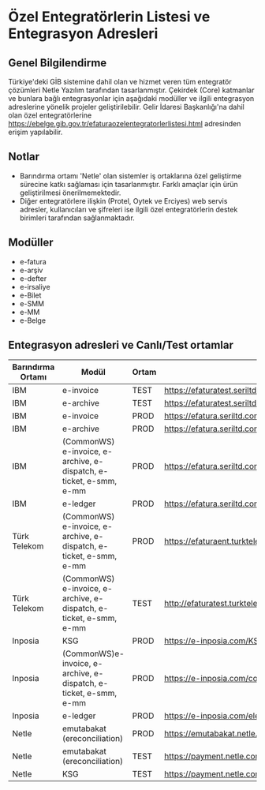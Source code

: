 # Özel Entegratörlerin Listesi ve Entegrasyon Adresleri

## Genel Bilgilendirme
Türkiye'deki GİB sistemine dahil olan ve hizmet veren tüm entegratör çözümleri Netle Yazılım tarafından tasarlanmıştır. Çekirdek (Core) katmanlar ve bunlara bağlı entegrasyonlar için aşağıdaki modüller ve ilgili entegrasyon adreslerine yönelik projeler geliştirilebilir.
Gelir İdaresi Başkanlığı'na dahil olan özel entegratörlerine https://ebelge.gib.gov.tr/efaturaozelentegratorlerlistesi.html adresinden erişim yapılabilir.

## Notlar
- Barındırma ortamı 'Netle' olan sistemler iş ortaklarına özel geliştirme sürecine katkı sağlaması için tasarlanmıştır. Farklı amaçlar için ürün geliştirilmesi önerilmemektedir.
- Diğer entegratörlere ilişkin (Protel, Oytek ve Erciyes) web servis adresler, kullanıcıları ve şifreleri ise ilgili özel entegratörlerin destek birimleri tarafından sağlanmaktadır.

## Modüller
- e-fatura 
- e-arşiv
- e-defter
- e-irsaliye
- e-Bilet
- e-SMM
- e-MM
- e-Belge

## Entegrasyon adresleri ve Canlı/Test ortamlar
|Barındırma Ortamı|Modül|Ortam|Url
|---|---|---|---|
|IBM|e-invoice|TEST|https://efaturatest.seriltd.com.tr/entegrasyon10/EFaturaEntegrasyonu.asmx
|IBM|e-archive|TEST|https://efaturatest.seriltd.com.tr/EArcWebService/EArcIntegration10.asmx
|IBM|e-invoice|PROD|https://efatura.seriltd.com.tr/entegrasyon10/EFaturaEntegrasyonu.asmx
|IBM|e-archive|PROD|https://efatura.seriltd.com.tr/EArcWebService/EArcIntegration10.asmx
|IBM|(CommonWS) e-invoice, e-archive, e-dispatch, e-ticket, e-smm, e-mm|PROD|https://efatura.seriltd.com.tr/CommonInvoice.Web.Service/Integration10.asmx
|IBM|e-ledger|PROD|https://efatura.seriltd.com.tr/eledgerintegration/integration10.asmx
|Türk Telekom|(CommonWS) e-invoice, e-archive, e-dispatch, e-ticket, e-smm, e-mm|PROD|https://efaturaent.turktelekom.com.tr:10443/CommonInvoice.Web.Service/Integration10.asmx
|Türk Telekom|(CommonWS) e-invoice, e-archive, e-dispatch, e-ticket, e-smm, e-mm|TEST|http://efaturatest.turktelekom.com.tr/CommonInvoice.Web.Service/Integration10.asmx
|Inposia|KSG|PROD|https://e-inposia.com/KSG.Web.Service/KSGIntegration10.asmx
|Inposia|(CommonWS)e-invoice, e-archive, e-dispatch, e-ticket, e-smm, e-mm|PROD|https://e-inposia.com/commonInvoice.web.service/integration10.asmx
|Inposia|e-ledger|PROD|https://e-inposia.com/eledgerIntegration/Integration10.asmx
|Netle|emutabakat (ereconciliation)|PROD|https://emutabakat.netle.com.tr/CommonWebService/Reconciliation10.asmx
|Netle|emutabakat (ereconciliation)|TEST|https://payment.netle.com.tr/CommonInvoice.Web.Service/reconciliation10.asmx
|Netle|KSG|TEST|https://payment.netle.com.tr/KSG.Web.Service/KSGIntegration10.asmx
